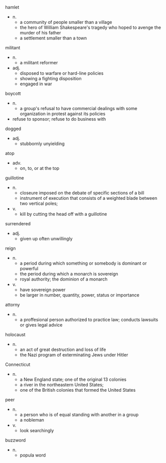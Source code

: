 hamlet
- n.
  - a community of people smaller than a village
  - the hero of William Shakespeare's tragedy who hoped to avenge the murder of his father
  - a settlement smaller than a town

militant
- n.
  - a militant reformer
- adj.
  - disposed to warfare or hard-line policies
  - showing a fighting disposition
  - engaged in war

boycott
- n.
  - a group's refusal to have commercial dealings with some organization in protest against its policies
- refuse to sponsor; refuse to do business with

dogged
- adj.
  - stubbornly unyielding

atop
- adv.
  - on, to, or at the top

guillotine
- n.
  - closeure imposed on the debate of specific sections of a bill
  - instrument of execution that consists of a weighted blade between two vertical poles;
- v.
  - kill by cutting the head off with a guillotine

surrendered
- adj.
  - given up often unwillingly

reign
- n.
  - a period during which something or somebody is dominant or powerful
  - the period during which a monarch is sovereign
  - royal authority; the dominion of a monarch
- v.
  - have sovereign power
  - be larger in number, quantity, power, status or importance

attorny
- n.
  - a proffesional person authorized to practice law; conducts lawsuits or gives legal advice

holocaust
- n.
  - an act of great destruction and loss of life
  - the Nazi program of exterminating Jews under Hitler

Connecticut
- n.
  - a New England state; one of the original 13 colonies
  - a river in the northeastern United States;
  - one of the British colonies that formed the United States

peer
- n.
  - a person who is of equal standing with another in a group
  - a nobleman
- v.
  - look searchingly

buzzword
- n.
  - popula word
